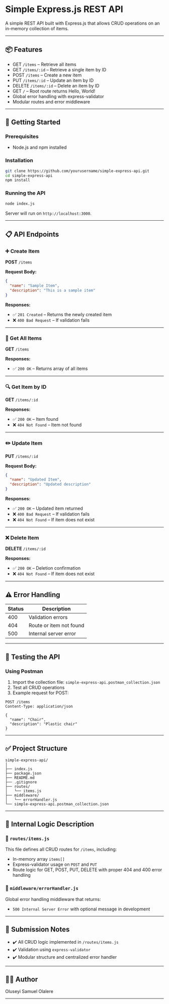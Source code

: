 # Simple Express.js REST API

A simple REST API built with Express.js that allows CRUD operations on an in-memory collection of items.

---

## 📦 Features

- GET `/items` – Retrieve all items
- GET `/items/:id` – Retrieve a single item by ID
- POST `/items` – Create a new item
- PUT `/items/:id` – Update an item by ID
- DELETE `/items/:id` – Delete an item by ID
- GET `/` – Root route returns Hello, World!
- Global error handling with express-validator
- Modular routes and error middleware

---

## 🚀 Getting Started

### Prerequisites
- Node.js and npm installed

### Installation

```bash
git clone https://github.com/yourusername/simple-express-api.git
cd simple-express-api
npm install
```

### Running the API

```bash
node index.js
```

Server will run on `http://localhost:3000`.

---

## 📋 API Endpoints

### ➕ Create Item

**POST** `/items`

**Request Body:**
```json
{
  "name": "Sample Item",
  "description": "This is a sample item"
}
```

**Responses:**
- ✅ `201 Created` – Returns the newly created item
- ❌ `400 Bad Request` – If validation fails

---

### 📖 Get All Items

**GET** `/items`

**Responses:**
- ✅ `200 OK` – Returns array of all items

---

### 🔍 Get Item by ID

**GET** `/items/:id`

**Responses:**
- ✅ `200 OK` – Item found
- ❌ `404 Not Found` – Item not found

---

### ✏️ Update Item

**PUT** `/items/:id`

**Request Body:**
```json
{
  "name": "Updated Item",
  "description": "Updated description"
}
```

**Responses:**
- ✅ `200 OK` – Updated item returned
- ❌ `400 Bad Request` – If validation fails
- ❌ `404 Not Found` – If item does not exist

---

### ❌ Delete Item

**DELETE** `/items/:id`

**Responses:**
- ✅ `200 OK` – Deletion confirmation
- ❌ `404 Not Found` – If item does not exist

---

## ⚠️ Error Handling

| Status | Description         |
|--------|---------------------|
| 400    | Validation errors   |
| 404    | Route or item not found |
| 500    | Internal server error |

---

## 🧪 Testing the API

### Using Postman

1. Import the collection file: `simple-express-api.postman_collection.json`
2. Test all CRUD operations
3. Example request for POST:

```http
POST /items
Content-Type: application/json

{
  "name": "Chair",
  "description": "Plastic chair"
}
```

---

## ✅ Project Structure

```
simple-express-api/
│
├── index.js
├── package.json
├── README.md
├── .gitignore
├── routes/
│   └── items.js
├── middleware/
│   └── errorHandler.js
└── simple-express-api.postman_collection.json
```

---

## 🧠 Internal Logic Description

### 📌 `routes/items.js`
This file defines all CRUD routes for `/items`, including:
- In-memory array `items[]`
- Express-validator usage on `POST` and `PUT`
- Route logic for GET, POST, PUT, DELETE with proper 404 and 400 error handling

### 📌 `middleware/errorHandler.js`
Global error handling middleware that returns:
- `500 Internal Server Error` with optional message in development

---

## 🧹 Submission Notes

- ✔️ All CRUD logic implemented in `/routes/items.js`
- ✔️ Validation using `express-validator`
- ✔️ Modular structure and centralized error handler

---

## 👨‍💻 Author

Oluseyi Samuel Olalere

---
